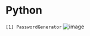# Python
`[1] PasswordGenerator`
![image](https://github.com/Thein-Naing/Python/assets/117463446/dbcd6ccd-56e1-4370-a567-cc94b9eafefd)
